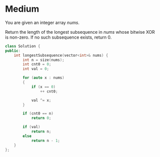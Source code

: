 # Medium

You are given an integer array $nums$.

Return the length of the longest subsequence in $nums$ whose bitwise XOR is non-zero. If no such subsequence exists, return $0$.

```cpp
class Solution {
public:
    int longestSubsequence(vector<int>& nums) {
        int n = size(nums);
        int cnt0 = 0;
        int val = 0;

        for (auto x : nums)
        {
            if (x == 0)
                ++ cnt0;

            val ^= x;
        }

        if (cnt0 == n)
            return 0;

        if (val)
            return n;
        else
            return n - 1;
    }
};
```
